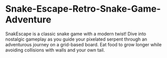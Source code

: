 # Snake-Escape-Retro-Snake-Game-Adventure
SnakEscape is a classic snake game with a modern twist! Dive into nostalgic gameplay as you guide your pixelated serpent through an adventurous journey on a grid-based board. Eat food to grow longer while avoiding collisions with walls and your own tail.


